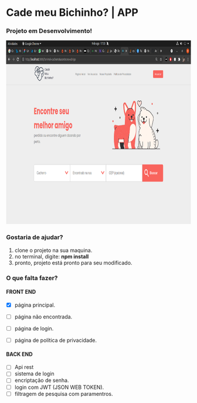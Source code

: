 # Cade meu Bichinho? | APP 

### Projeto em Desenvolvimento!

<p align="center">
  <img src="https://github.com/ArthurMaciel95/cade_meu_bichinho/blob/main/media/pagina_inicial.png" width="900px" height="500px" alt="image project cadê meu bichinho">
</p>


### Gostaria de ajudar?

1. clone o projeto na sua maquina.
2. no terminal, digite: **npm install**
3. pronto, projeto está pronto para seu modificado.




### O que falta fazer?

#### FRONT END
- [x] página principal.
- [ ] página não encontrada.
- [ ] página de login.
- [ ] página de política de privacidade.



#### BACK END
- [ ] Api rest
- [ ] sistema de login 
- [ ] encriptação de senha.
- [ ] login com JWT (JSON WEB TOKEN).
- [ ] filtragem de pesquisa com paramentros.
